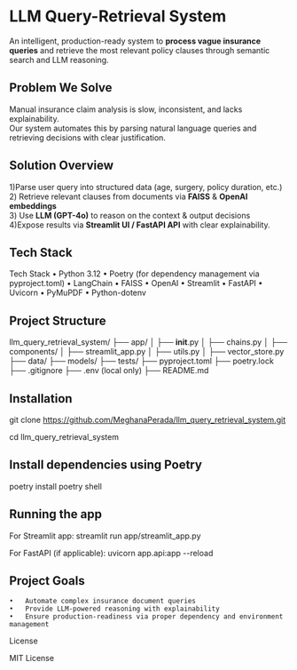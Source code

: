 # LLM Query-Retrieval System

An intelligent, production-ready system to **process vague insurance queries** and retrieve the most relevant policy clauses through semantic search and LLM reasoning.



##  Problem We Solve
Manual insurance claim analysis is slow, inconsistent, and lacks explainability.  
Our system automates this by parsing natural language queries and retrieving decisions with clear justification.



## Solution Overview
1️)Parse user query into structured data (age, surgery, policy duration, etc.)  
2️) Retrieve relevant clauses from documents via **FAISS** & **OpenAI embeddings**  
3️) Use **LLM (GPT-4o)** to reason on the context & output decisions  
4️)Expose results via **Streamlit UI / FastAPI API** with clear explainability.



## Tech Stack
Tech Stack
	•	Python 3.12
	•	Poetry (for dependency management via pyproject.toml)
	•	LangChain
	•	FAISS
	•	OpenAI
	•	Streamlit
	•	FastAPI
	•	Uvicorn
	•	PyMuPDF
	•	Python-dotenv


## Project Structure
llm_query_retrieval_system/
├── app/
│   ├── __init__.py
│   ├── chains.py
│   ├── components/
│   ├── streamlit_app.py
│   ├── utils.py
│   ├── vector_store.py
├── data/
├── models/
├── tests/
├── pyproject.toml
├── poetry.lock
├── .gitignore
├── .env  (local only)
├── README.md

## Installation
git clone https://github.com/MeghanaPerada/llm_query_retrieval_system.git

cd llm_query_retrieval_system

## Install dependencies using Poetry
poetry install
poetry shell

## Running the app
For Streamlit app:
streamlit run app/streamlit_app.py

For FastAPI (if applicable):
uvicorn app.api:app --reload

## Project Goals
 	•	Automate complex insurance document queries
	•	Provide LLM-powered reasoning with explainability
	•	Ensure production-readiness via proper dependency and environment management

	
License

MIT License
